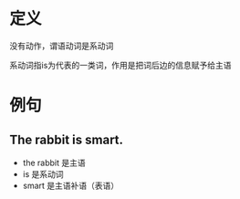 # 定义

没有动作，谓语动词是系动词

系动词指is为代表的一类词，作用是把词后边的信息赋予给主语

# 例句

## The rabbit is smart.

- the rabbit 是主语
- is 是系动词
- smart 是主语补语（表语）